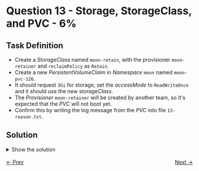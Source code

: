 # Question 13 - Storage, StorageClass, and PVC - 6%

## Task Definition

- Create a *StorageClass* named `moon-retain`, with the provisioner `moon-retainer` and `reclaimPolicy` as `Retain`.
- Create a new *PersistentVolumeClaim* in *Namespace* `moon` named `moon-pvc-126`. 
- It should request `3Gi` for storage, set the *accessMode* to `ReadWriteOnce` and it should use the new *storageClass*.
- The *Provisioner* `moon-retainer` will be created by another team, so it's expected that the *PVC* will not boot yet.
- Confirm this by writing the log message from the *PVC* into file `13-reason.txt`. 

## Solution

<details>
  <summary>Show the solution</summary>

### Create the StorageClass

- Go to Kubernetes documentation an search for `StorageClass`.
- Select the first link `Storage Class | Kubernetes`.
- Go to `StorageClass objects` and copy the YAML definition until `reclaimPolicy`.
- Set the `name` to `moon-retain`.
- Remove the `annotations`.
- Change the `provisioner` to `moon-retainer`.
- The `reclaimPolicy` is currently set to the requested value.

```yaml
apiVersion: storage.k8s.io/v1
kind: StorageClass
metadata:
  name: low-latency
provisioner: moon-retainer
reclaimPolicy: Retain
```

Create the `13-sc.yaml` file.

#### Apply the StorageClass YAML file

```shell
k apply -f 13-sc.yaml
storageclass.storage.k8s.io/low-latency created
```

### Create the PersistentVolumeClaim

- Go to Kubernetes documentation and search for `PersistentVolumeClaim`.
- Press the link `Configure a Pod to Use a PersistentVolume for Storage | Kubernetes`.
- Go to `Create a PersistentVolumeClaim` section.
- Copy the `PersistentVolumeClaim` YAML definition.
- Change the `name` to `moon-pvc-126`.
- Add the `namespace` set it to `moon`.
- Set the `storageClassName` to `moon-retain`.

```yaml
apiVersion: v1
kind: PersistentVolumeClaim
metadata:
  name: moon-pvc-126
  namespace: moon
spec:
  storageClassName: moon-retain
  accessModes:
    - ReadWriteOnce
  resources:
    requests:
      storage: 3Gi
```

#### Create the PVC Yaml definition

```shell
vim 13-pvc.yaml
```

#### Apply the YAML definition

```shell
k apply -f 13-pvc.yaml
persistentvolumeclaim/moon-pvc-126 created
```

### Get the PVC events

```shell
k -n moon describe pvc moon-pvc-126 | grep -A10 Events:
Events:
  Type     Reason              Age                 From                         Message
  ----     ------              ----                ----                         -------
  Warning  ProvisioningFailed  12s (x8 over 116s)  persistentvolume-controller  storageclass.storage.k8s.io "moon-retain" not found
```

#### Write the event message to 13-reason.txt file

```shell
echo 'Warning  ProvisioningFailed  12s (x8 over 116s)  persistentvolume-controller  storageclass.storage.k8s.io "moon-retain" not found' > 13-reason.txt
```

## Resources

- [StorageClass Object](https://kubernetes.io/docs/concepts/storage/storage-classes/#storageclass-objects)
- [Create a PersistentVolumeClaim](https://kubernetes.io/docs/tasks/configure-pod-container/configure-persistent-volume-storage/#create-a-persistentvolumeclaim)

</details>

<br>
<div style="display: flex; justify-content: space-between;">
  <a href="12-storage-pv-pvc-pod-volume.md" style="text-align: left;">&larr; Prev</a>
  <a href="" style="text-align: right;">Next &rarr;</a>
</div>
